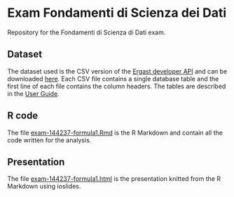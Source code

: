 # Exam Fondamenti di Scienza dei Dati

Repository for the Fondamenti di Scienza di Dati exam.

## Dataset

The dataset used is the CSV version of the [Ergast developer API](https://ergast.com/mrd/) and can be downloaded [here](https://ergast.com/downloads/f1db_csv.zip).
Each CSV file contains a single database table and the first line of each file contains the column headers.
The tables are described in the [User Guide](https://ergast.com/docs/f1db_user_guide.txt).

## R code

The file [exam-144237-formula1.Rmd](https://github.com/simpleFr4nk/fondamenti-di-scienza-dei-dati/blob/main/exam-144237-formula1.Rmd) is the R Markdown and contain all the code written for the analysis.

## Presentation

The file [exam-144237-formula1.html](https://github.com/simpleFr4nk/fondamenti-di-scienza-dei-dati/blob/main/exam-144237-formula1.html) is the presentation knitted from the R Markdown using ioslides.
